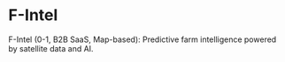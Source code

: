 # F-Intel
F-Intel (0-1, B2B SaaS, Map-based): Predictive farm intelligence powered by satellite data and AI.
